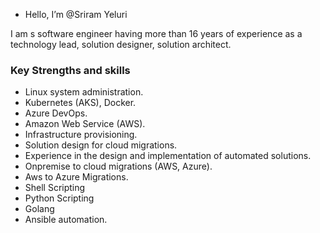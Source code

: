 - Hello, I’m @Sriram Yeluri


I am s software engineer having more than 16 years of experience as a technology lead, solution designer, solution architect.


### Key Strengths and skills
* Linux system administration.
* Kubernetes (AKS), Docker.
* Azure DevOps.
* Amazon Web Service (AWS).
* Infrastructure provisioning.
* Solution design for cloud migrations.
* Experience in the design and implementation of automated solutions.
* Onpremise to cloud migrations (AWS, Azure).
* Aws to Azure Migrations.
* Shell Scripting
* Python Scripting
* Golang
* Ansible automation.

<!---
sriram-yeluri/sriram-yeluri is a ✨ special ✨ repository because its `README.md` (this file) appears on your GitHub profile.
You can click the Preview link to take a look at your changes.
--->
